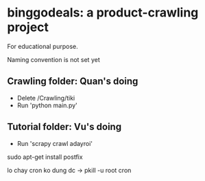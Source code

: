 # binggodeals: a product-crawling project
For educational purpose.

Naming convention is not set yet

## Crawling folder: Quan's doing
- Delete /Crawling/tiki
- Run 'python main.py'


## Tutorial folder: Vu's doing
- Run 'scrapy crawl adayroi'

sudo apt-get install postfix

lo chay cron ko dung dc ->
pkill -u root cron
